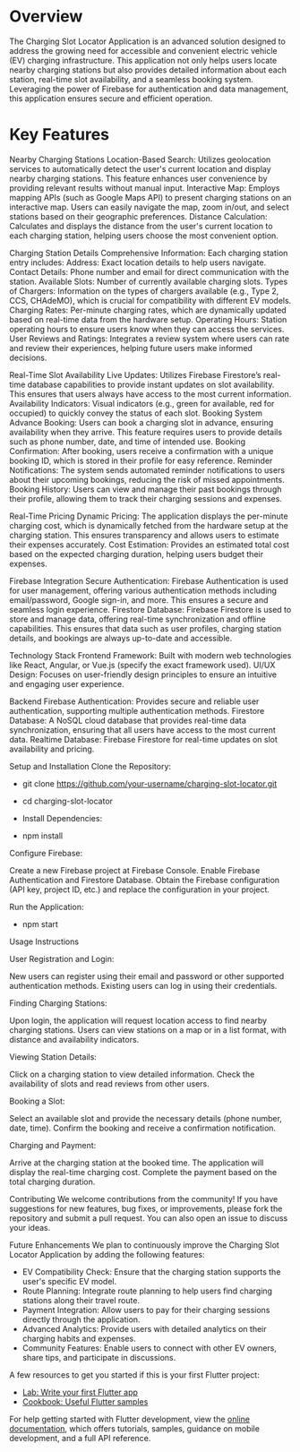 # Overview

The Charging Slot Locator Application is an advanced solution designed to address the growing need for accessible and convenient electric vehicle (EV) charging infrastructure. This application not only helps users locate nearby charging stations but also provides detailed information about each station, real-time slot availability, and a seamless booking system. Leveraging the power of Firebase for authentication and data management, this application ensures secure and efficient operation.

# Key Features
 
 Nearby Charging Stations 
  Location-Based Search: Utilizes geolocation services to automatically detect the user's current location and display nearby charging stations. This feature enhances user convenience by providing relevant results without manual input.
  Interactive Map: Employs mapping APIs (such as Google Maps API) to present charging stations on an interactive map. Users can easily navigate the map, zoom in/out, and select stations based on their geographic preferences.
  Distance Calculation: Calculates and displays the distance from the user's current location to each charging station, helping users choose the most convenient option.
 
 Charging Station Details
 Comprehensive Information: Each charging station entry includes:
 Address: Exact location details to help users navigate.
 Contact Details: Phone number and email for direct communication with the station.
 Available Slots: Number of currently available charging slots.
 Types of Chargers: Information on the types of chargers available (e.g., Type 2, CCS, CHAdeMO), which is crucial for compatibility with different EV models.
 Charging Rates: Per-minute charging rates, which are dynamically updated based on real-time data from the hardware setup.
 Operating Hours: Station operating hours to ensure users know when they can access the services.
 User Reviews and Ratings: Integrates a review system where users can rate and review their experiences, helping future users make informed decisions.
 
 Real-Time Slot Availability
 Live Updates: Utilizes Firebase Firestore’s real-time database capabilities to provide instant updates on slot availability. This ensures that users always have access to the most current information.
 Availability Indicators: Visual indicators (e.g., green for available, red for occupied) to quickly convey the status of each slot.
 Booking System
 Advance Booking: Users can book a charging slot in advance, ensuring availability when they arrive. This feature requires users to provide details such as phone number, date, and time of intended use.
 Booking Confirmation: After booking, users receive a confirmation with a unique booking ID, which is stored in their profile for easy reference.
 Reminder Notifications: The system sends automated reminder notifications to users about their upcoming bookings, reducing the risk of missed appointments.
 Booking History: Users can view and manage their past bookings through their profile, allowing them to track their charging sessions and expenses.
 
 Real-Time Pricing
 Dynamic Pricing: The application displays the per-minute charging cost, which is dynamically fetched from the hardware setup at the charging station. This ensures transparency and allows users to estimate their expenses accurately.
 Cost Estimation: Provides an estimated total cost based on the expected charging duration, helping users budget their expenses.
 
 Firebase Integration
 Secure Authentication: Firebase Authentication is used for user management, offering various authentication methods including email/password, Google sign-in, and more. This ensures a secure and seamless login experience.
 Firestore Database: Firebase Firestore is used to store and manage data, offering real-time synchronization and offline capabilities. This ensures that data such as user profiles, charging station details, and bookings are always up-to-date and accessible.

Technology Stack
Frontend
Framework: Built with modern web technologies like React, Angular, or Vue.js (specify the exact framework used).
UI/UX Design: Focuses on user-friendly design principles to ensure an intuitive and engaging user experience.

Backend
Firebase Authentication: Provides secure and reliable user authentication, supporting multiple authentication methods.
Firestore Database: A NoSQL cloud database that provides real-time data synchronization, ensuring that all users have access to the most current data.
Realtime Database: Firebase Firestore for real-time updates on slot availability and pricing.

Setup and Installation
Clone the Repository:
- git clone https://github.com/your-username/charging-slot-locator.git
- cd charging-slot-locator
- Install Dependencies:

- npm install

Configure Firebase:

Create a new Firebase project at Firebase Console.
Enable Firebase Authentication and Firestore Database.
Obtain the Firebase configuration (API key, project ID, etc.) and replace the configuration in your project.

Run the Application:
- npm start

Usage Instructions

User Registration and Login:

New users can register using their email and password or other supported authentication methods.
Existing users can log in using their credentials.

Finding Charging Stations:

Upon login, the application will request location access to find nearby charging stations.
Users can view stations on a map or in a list format, with distance and availability indicators.

Viewing Station Details:

Click on a charging station to view detailed information.
Check the availability of slots and read reviews from other users.

Booking a Slot:

Select an available slot and provide the necessary details (phone number, date, time).
Confirm the booking and receive a confirmation notification.

Charging and Payment:

Arrive at the charging station at the booked time.
The application will display the real-time charging cost.
Complete the payment based on the total charging duration.

Contributing
We welcome contributions from the community! If you have suggestions for new features, bug fixes, or improvements, please fork the repository and submit a pull request. You can also open an issue to discuss your ideas.

Future Enhancements
We plan to continuously improve the Charging Slot Locator Application by adding the following features:

- EV Compatibility Check: Ensure that the charging station supports the user's specific EV model.
- Route Planning: Integrate route planning to help users find charging stations along their travel route.
- Payment Integration: Allow users to pay for their charging sessions directly through the application.
- Advanced Analytics: Provide users with detailed analytics on their charging habits and expenses.
- Community Features: Enable users to connect with other EV owners, share tips, and participate in discussions.

A few resources to get you started if this is your first Flutter project:

- [Lab: Write your first Flutter app](https://docs.flutter.dev/get-started/codelab)
- [Cookbook: Useful Flutter samples](https://docs.flutter.dev/cookbook)

For help getting started with Flutter development, view the
[online documentation](https://docs.flutter.dev/), which offers tutorials,
samples, guidance on mobile development, and a full API reference.
